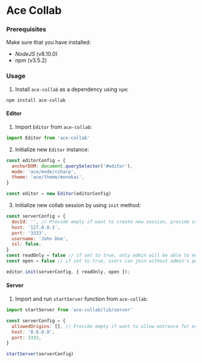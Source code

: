 # Ace Collab

### Prerequisites

Make sure that you have installed:
- *NodeJS* (v8.10.0)
- *npm* (v3.5.2)

### Usage

1. Install `ace-collab` as a dependency using `npm`:

```
npm install ace-collab
```

#### Editor

1. Import `Editor` from `ace-collab`:

```javascript
import Editor from 'ace-collab'
```

2. Initialize new `Editor` instance:
```javascript
const editorConfig = {
  anchorDOM: document.querySelector('#editor'),
  mode: 'ace/mode/csharp',
  theme: 'ace/theme/monokai',
}

const editor = new Editor(editorConfig)
```

3. Initialize new collab session by using `init` method:
```javascript
const serverConfig = {
  docId: '', // Provide empty if want to create new session, provide value if want to join existing one
  host: '127.0.0.1',
  port: '3333',
  username: 'John Doe',
  ssl: false,
}
const readOnly = false // if set to true, only admin will be able to modify the code
const open = false // if set to true, users can join without admin's permission

editor.init(serverConfig, { readOnly, open });
```


#### Server

1. Import and run `startServer` function from `ace-collab`:
```javascript
import startServer from 'ace-collab/lib/server'

const serverConfig = {
  allowedOrigins: [], // Provide empty if want to allow entrance for every host, provide string values if want to allow only few
  host: '0.0.0.0',
  port: 3333,
}

startServer(serverConfig)
```

